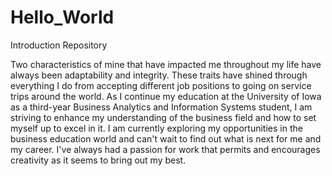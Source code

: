 # Hello_World

Introduction Repository 

Two characteristics of mine that have impacted me throughout my life have always been adaptability and integrity. These traits have shined through everything I 
do from accepting different job positions to going on service trips around the world. As I continue my education at the University of Iowa as a third-year 
Business Analytics and Information Systems student, I am striving to enhance my understanding of the business field and how to set myself up to excel in it.
I am currently exploring my opportunities in the business education world and can't wait to find out what is next for me and my career. I've always had a passion
for work that permits and encourages creativity as it seems to bring out my best.
